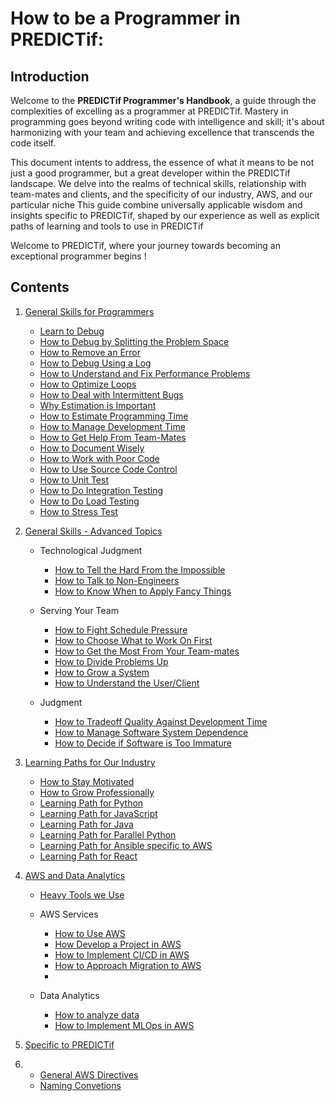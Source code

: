 # How to be a Programmer in PREDICTif:

## Introduction

Welcome to the **PREDICTif Programmer's Handbook**, a guide through the complexities of excelling as a programmer at PREDICTif. Mastery in programming goes beyond writing code with intelligence and skill; it's about harmonizing with your team and achieving excellence that transcends the code itself.

This document intents to address, the essence of what it means to be not just a good programmer, but a great developer within the PREDICTif landscape. We delve into the realms of technical skills, relationship with team-mates and clients, and the specificity of our industry, AWS, and our particular niche This guide combine universally applicable wisdom and insights specific to PREDICTif, shaped by our experience as well as explicit paths of learning and tools to use in PREDICTif

Welcome to PREDICTif, where your journey towards becoming an exceptional programmer begins !

## Contents

1. [General Skills for Programmers](1-Beginner)

   - [Learn to Debug](1-Beginner/Personal-Skills/01-Learn-To-Debug.md)
   - [How to Debug by Splitting the Problem Space](1-Beginner/Personal-Skills/02-How-to-Debug-by-Splitting-the-Problem-Space.md)
   - [How to Remove an Error](1-Beginner/Personal-Skills/03-How-to-Remove-an-Error.md)
   - [How to Debug Using a Log](1-Beginner/Personal-Skills/04-How-to-Debug-Using-a-Log.md)
   - [How to Understand and Fix Performance Problems](1-Beginner/Personal-Skills/05-How-to-Understand-Performance-Problems.md)
   - [How to Optimize Loops](1-Beginner/Personal-Skills/07-How-to-Optimize-Loops.md)
   - [How to Deal with Intermittent Bugs](1-Beginner/Personal-Skills/10-How-to-Deal-with-Intermittent-Bugs.md)
   - [Why Estimation is Important](1-Beginner/Team-Skills/01-Why-Estimation-is-Important.md)
   - [How to Estimate Programming Time](1-Beginner/Team-Skills/02-How-to-Estimate-Programming-Time.md)
   - [How to Manage Development Time](2-Intermediate/Team-Skills/01-How-to-Manage-Development-Time.md)
   - [How to Get Help From Team-Mates](1-Beginner/Team-Skills/03-How-to-Find-Out-Information.md)
   - [How to Document Wisely](1-Beginner/Team-Skills/05-How-to-Document-Wisely.md)
   - [How to Work with Poor Code](1-Beginner/Team-Skills/06-How-to-Work-with-Poor-Code.md)
   - [How to Use Source Code Control](1-Beginner/Team-Skills/07-How-to-Use-Source-Code-Control.md)
   - [How to Unit Test](1-Beginner/Team-Skills/08-How-to-Unit-Test.md)
   - [How to Do Integration Testing](2-Intermediate/Personal-Skills/08-How-to-Do-Integration-Testing.md)
   - [How to Do Load Testing](2-Intermediate/Personal-Skills/08-How-to-Do-Integration-Testing.md)
   - [How to Stress Test](2-Intermediate/Personal-Skills/04-How-to-Stress-Test.md)


2. [General Skills - Advanced Topics](3-Advanced)
   - Technological Judgment
     - [How to Tell the Hard From the Impossible](3-Advanced/Technical-Judgment/01-How-to-Tell-the-Hard-From-the-Impossible.md)
     - [How to Talk to Non-Engineers](2-Intermediate/Judgment/08-How-to-Talk-to-Non-Engineers.md)
     - [How to Know When to Apply Fancy Things](en/2-Intermediate/Judgment/07-How-to-Know-When-to-Apply-Fancy-Computer-Science.md)

   - Serving Your Team
     - [How to Fight Schedule Pressure](3-Advanced/Compromising-Wisely/01-How-to-Fight-Schedule-Pressure.md)
     - [How to Choose What to Work On First](3-Advanced/Serving-Your-Team/02-How-to-Choose-What-to-Work-On.md)
     - [How to Get the Most From Your Team-mates](3-Advanced/Serving-Your-Team/03-How-to-Get-the-Most-From-Your-Teammates.md)
     - [How to Divide Problems Up](3-Advanced/Serving-Your-Team/04-How-to-Divide-Problems-Up.md)
     - [How to Grow a System](3-Advanced/Serving-Your-Team/07-How-to-Grow-a-System.md)
     - [How to Understand the User/Client](3-Advanced/Compromising-Wisely/02-How-to-Understand-the-User.md)

   - Judgment
     - [How to Tradeoff Quality Against Development Time](2-Intermediate/Judgment/01-How-to-Tradeoff-Quality-Against-Development-Time.md)
     - [How to Manage Software System Dependence](2-Intermediate/Judgment/02-How-to-Manage-Software-System-Dependence.md)
     - [How to Decide if Software is Too Immature](2-Intermediate/Judgment/03-How-to-Decide-if-Software-is-Too-Immature.md)


3. [Learning Paths for Our Industry](4-Skills)

   - [How to Stay Motivated](2-Intermediate/Personal-Skills/01-How-to-Stay-Motivated.md)
   - [How to Grow Professionally](2-Intermediate/Judgment/05-How-to-Grow-Professionally.md)
   - [Learning Path for Python](4-Skills/01-Learning-Path-for-Python.md)
   - [Learning Path for JavaScript](4-Skills/02-Learning-Path-for-JavaScript.md)
   - [Learning Path for Java](4-Skills/03-Learning-Path-for-Java.md)
   - [Learning Path for Parallel Python](4-Skills/04-Learning-Path-for-Parallel-Programming.md)
   - [Learning Path for Ansible specific to AWS](4-Skills/04-Learning-Path-for-Parallel-Programming.md)
   - [Learning Path for React](4-Skills/04-Learning-Path-for-Parallel-Programming.md)

4. [AWS and Data Analytics](5-AWS)

   - [Heavy Tools we Use](2-Intermediate/Personal-Skills/10-Heavy-Tools.md)

   - AWS Services

     - [How to Use AWS](5-AWS/01-How-to-Use-AWS.md)
     - [How Develop a Project in AWS](5-AWS/03-How-to-develop-a-project-in-AWS.md)
     - [How to Implement CI/CD in AWS](5-AWS/03-How-to-develop-a-project-in-AWS.md)
     - [How to Approach Migration to AWS](5-AWS/04-How-to-Approach-Migration-to-AWS.md)
     -

   - Data Analytics

     - [How to analyze data](2-Intermediate/Personal-Skills/11-How-to-analyze-data.md)
     - [How to  Implement MLOps in AWS](2-Intermediate/Personal-Skills/11-How-to-analyze-data.md)

5. [Specific to PREDICTif](5-Specific)
6.
      - [General AWS Directives](5-Specific/00-General-AWS-Directives.md)
      - [Naming Convetions](5-Specific/01-Naming-Conventions.md)
